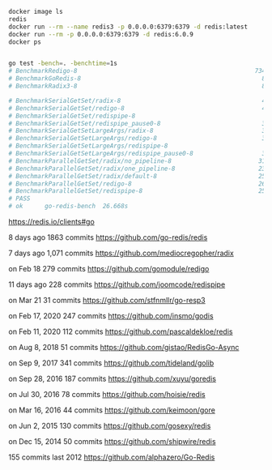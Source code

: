 ```sh
docker image ls
redis                    
docker run --rm --name redis3 -p 0.0.0.0:6379:6379 -d redis:latest
docker run --rm -p 0.0.0.0:6379:6379 -d redis:6.0.9
docker ps


go test -bench=. -benchtime=1s
# BenchmarkRedigo-8                                                 734088              1844 ns/op
# BenchmarkGoRedis-8                                                  8282            142040 ns/op
# BenchmarkRadix3-8                                                   8036            149718 ns/op

# BenchmarkSerialGetSet/radix-8               						  4540            235175 ns/op
# BenchmarkSerialGetSet/redigo-8              						  4986            228132 ns/op
# BenchmarkSerialGetSet/redispipe-8            						   427           3110015 ns/op
# BenchmarkSerialGetSet/redispipe_pause0-8                    		  3484            345068 ns/op
# BenchmarkSerialGetSetLargeArgs/radix-8                      		  3358            355671 ns/op
# BenchmarkSerialGetSetLargeArgs/redigo-8                     		  3741            366067 ns/op
# BenchmarkSerialGetSetLargeArgs/redispipe-8                   		   414           3215232 ns/op
# BenchmarkSerialGetSetLargeArgs/redispipe_pause0-8                   3080            495226 ns/op
# BenchmarkParallelGetSet/radix/no_pipeline-8                        31476             37881 ns/op
# BenchmarkParallelGetSet/radix/one_pipeline-8                       23282             48906 ns/op
# BenchmarkParallelGetSet/radix/default-8                            25814             49320 ns/op
# BenchmarkParallelGetSet/redigo-8                                   26710             39576 ns/op
# BenchmarkParallelGetSet/redispipe-8                                25291             53241 ns/op
# PASS
# ok      go-redis-bench  26.668s
```

https://redis.io/clients#go

8 days ago 1863 commits
https://github.com/go-redis/redis

7 days ago 1,071 commits
https://github.com/mediocregopher/radix

on Feb 18 279 commits
https://github.com/gomodule/redigo

11 days ago 228 commits
https://github.com/joomcode/redispipe

 on Mar 21 31 commits
https://github.com/stfnmllr/go-resp3

on Feb 17, 2020  247 commits
https://github.com/insmo/godis

on Feb 11, 2020 112 commits
https://github.com/pascaldekloe/redis

on Aug 8, 2018 51 commits
https://github.com/gistao/RedisGo-Async

on Sep 9, 2017 341 commits
https://github.com/tideland/golib

on Sep 28, 2016 187 commits
https://github.com/xuyu/goredis

on Jul 30, 2016 78 commits
https://github.com/hoisie/redis

on Mar 16, 2016  44 commits
https://github.com/keimoon/gore

on Jun 2, 2015 130 commits
https://github.com/gosexy/redis

on Dec 15, 2014 50 commits
https://github.com/shipwire/redis

155 commits last 2012
https://github.com/alphazero/Go-Redis
